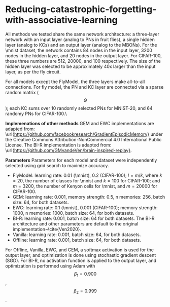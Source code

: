 # Reducing-catastrophic-forgetting-with-associative-learning
All methods we tested share the same network architecture: a three-layer network with an input layer (analog to PNs in fruit flies), a single hidden layer (analog to KCs) and an output layer (analog to the MBONs). For the \mnist dataset, the network contains 84 nodes in the input layer, 3200 nodes in the hidden layer, and 20 nodes in the output layer. For CIFAR-100, these three numbers are 512, 20000, and 100 respectively. The size of the hidden layer was selected to be approximately 40x larger than the input layer, as per the fly circuit.

For all models except the FlyModel, the three layers make all-to-all connections. For fly model, the PN and KC layer are connected via a sparse random matrix ($$\Theta$$); each KC sums over 10 randomly selected PNs for MNIST-20, and 64 randomy PNs for CIFAR-100.\\

**Implemenations of other methods** GEM and EWC implementations are adapted from: \url{https://github.com/facebookresearch/GradientEpisodicMemory} under the Creative Commons Attribution-NonCommercial 4.0 International Public
License. The BI-R implementation is adapted from: \url{https://github.com/GMvandeVen/brain-inspired-replay}.

**Parameters** Parameters for each model and dataset were independently selected using grid search to maximize accuracy.

- FlyModel: learning rate: 0.01 (\mnist), 0.2 (CIFAR-100); $l = m/k$, where $k=20$, the number of classes for \mnist and $k=100$ for CIFAR-100; and $m=3200$, the number of Kenyon cells for \mnist, and $m=20000$ for CIFAR-100.
- GEM: learning rate: 0.001, memory strength: 0.5, n memories: 256, batch size: 64, for both datasets.
- EWC: learning rate: 0.1 (\mnist), 0.001 (CIFAR-100); memory strength: 1000, n memories: 1000, batch size: 64, for both datasets.
- BI-R: learning rate: 0.001, batch size: 64 for both datasets. The BI-R architecture and other parameters are default to the original implementation~\cite{Ven2020}.
- Vanilla: learning rate: 0.001, batch size: 64, for both datasets.
- Offline: learning rate: 0.001, batch size: 64, for both datasets.

For Offline, Vanilla, EWC, and GEM, a softmax activation is used for the output layer, and optimization is done using stochastic gradient descent (SGD). For BI-R, no activation function is applied to the output layer, and optimization is performed using Adam with $$\beta_1 = 0.900$$, $$\beta_2=0.999$$.
